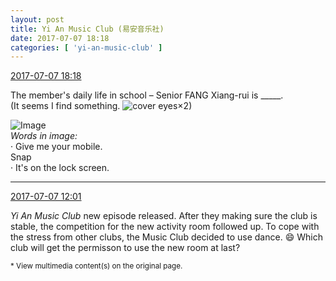 ```yaml
---
layout: post
title: Yi An Music Club (易安音乐社)
date: 2017-07-07 18:18
categories: [ 'yi-an-music-club' ]
---
```


<div class="weibo-info">
  <a href="http://weibo.com/6094546964/FbiQdr5mY">2017-07-07 18:18</a>
</div>

The member's daily life in school – Senior FANG Xiang-rui is _____.  
(It seems I find something. ![cover eyes](http://img.t.sinajs.cn/t4/appstyle/expression/ext/normal/3c/pcmoren_wu_org.png)×2)

<!-- more -->

![Image](https://wx4.sinaimg.cn/mw690/006Es64Agy1fhbgy7ghm8j319y19yb29.jpg)  
*Words in image:*  
· Give me your mobile.  
Snap  
· It's on the lock screen.

---

<div class="weibo-info">
  <a href="http://weibo.com/6094546964/FbgnifDlD">2017-07-07 12:01</a>
</div>

*Yi An Music Club* new episode released. After they making sure the club is stable, the competition for the new activity room followed up. To cope with the stress from other clubs, the Music Club decided to use dance. :smile: Which club will get the permisson to use the new room at last?

<small>* View multimedia content(s) on the original page.</small>
